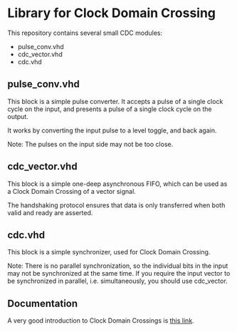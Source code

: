 # Library for Clock Domain Crossing

This repository contains several small CDC modules:

* pulse\_conv.vhd
* cdc\_vector.vhd
* cdc.vhd

## pulse\_conv.vhd
This block is a simple pulse converter.
It accepts a pulse of a single clock cycle on the input,
and presents a pulse of a single clock cycle on the output.

It works by converting the input pulse to a level toggle,
and back again.

Note: The pulses on the input side may not be too close.

## cdc\_vector.vhd
This block is a simple one-deep asynchronous FIFO, which can be used
as a Clock Domain Crossing of a vector signal.

The handshaking protocol ensures that data is only transferred when
both valid and ready are asserted.

## cdc.vhd
This block is a simple synchronizer, used for Clock Domain Crossing.

Note: There is no parallel synchronization, so the individual bits in the
input may not be synchronized at the same time. If you require the input
vector to be synchronized in parallel, i.e. simultaneously, you should use
cdc\_vector.

## Documentation
A very good introduction to Clock Domain Crossings is
[this link](http://www.sunburst-design.com/papers/CummingsSNUG2008Boston_CDC.pdf).

